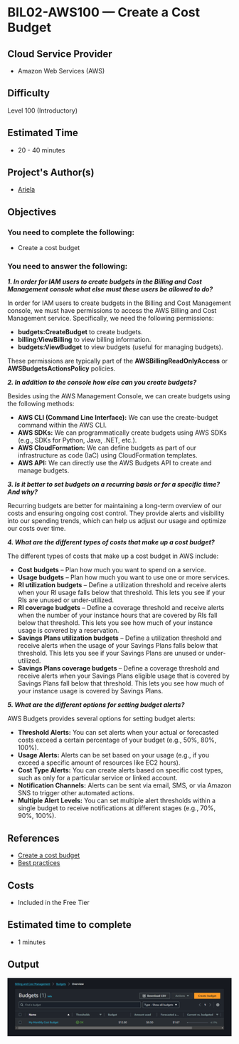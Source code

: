 # BIL02-AWS100 — Create a Cost Budget

## Cloud Service Provider
* Amazon Web Services (AWS)

## Difficulty
Level 100 (Introductory)

## Estimated Time
* 20 - 40 minutes 
  
## Project's Author(s)
* [Ariela](https://twitter.com/ari_hacks)

## Objectives

###  You need to complete the following:

* Create a cost budget 

###  You need to answer the following: 

***1. In order for IAM users to create budgets in the Billing and Cost Management console what else must these users be allowed to do?***

In order for IAM users to create budgets in the Billing and Cost Management console, we must have permissions to access the AWS Billing and Cost Management service. Specifically, we need the following permissions:

* **budgets:CreateBudget** to create budgets.
* **billing:ViewBilling** to view billing information.
* **budgets:ViewBudget** to view budgets (useful for managing budgets).

These permissions are typically part of the **AWSBillingReadOnlyAccess** or **AWSBudgetsActionsPolicy** policies.

***2. In addition to the console how else can you create budgets?***

Besides using the AWS Management Console, we can create budgets using the following methods:

* **AWS CLI (Command Line Interface):** We can use the create-budget command within the AWS CLI.
* **AWS SDKs:** We can programmatically create budgets using AWS SDKs (e.g., SDKs for Python, Java, .NET, etc.).
* **AWS CloudFormation:** We can define budgets as part of our infrastructure as code (IaC) using CloudFormation templates.
* **AWS API:** We can directly use the AWS Budgets API to create and manage budgets. 

***3. Is it better to set budgets on a recurring basis or for a specific time? And why?***

Recurring budgets are better for maintaining a long-term overview of our costs and ensuring ongoing cost control. They provide alerts and visibility into our spending trends, which can help us adjust our usage and optimize our costs over time.


***4. What are the different types of costs that make up a cost budget?***

The different types of costs that make up a cost budget in AWS include:
* **Cost budgets** – Plan how much you want to spend on a service.
* **Usage budgets** – Plan how much you want to use one or more services.
* **RI utilization budgets** – Define a utilization threshold and receive alerts when your RI usage falls below that threshold. This lets you see if your RIs are unused or under-utilized.
* **RI coverage budgets** – Define a coverage threshold and receive alerts when the number of your instance hours that are covered by RIs fall below that threshold. This lets you see how much of your instance usage is covered by a reservation.
* **Savings Plans utilization budgets** – Define a utilization threshold and receive alerts when the usage of your Savings Plans falls below that threshold. This lets you see if your Savings Plans are unused or under-utilized.
* **Savings Plans coverage budgets** – Define a coverage threshold and receive alerts when your Savings Plans eligible usage that is covered by Savings Plans fall below that threshold. This lets you see how much of your instance usage is covered by Savings Plans.

***5. What are the different options for setting budget alerts?***

AWS Budgets provides several options for setting budget alerts:

* **Threshold Alerts:** You can set alerts when your actual or forecasted costs exceed a certain percentage of your budget (e.g., 50%, 80%, 100%).
* **Usage Alerts:** Alerts can be set based on your usage (e.g., if you exceed a specific amount of resources like EC2 hours).
* **Cost Type Alerts:** You can create alerts based on specific cost types, such as only for a particular service or linked account.
* **Notification Channels:** Alerts can be sent via email, SMS, or via Amazon SNS to trigger other automated actions.
* **Multiple Alert Levels:** You can set multiple alert thresholds within a single budget to receive notifications at different stages (e.g., 70%, 90%, 100%).
  
## References

* [Create a cost budget](https://docs.aws.amazon.com/awsaccountbilling/latest/aboutv2/budgets-create.html#create-cost-budget)
* [Best practices](https://docs.aws.amazon.com/awsaccountbilling/latest/aboutv2/budgets-best-practices.html)

## Costs
- Included in the Free Tier

## Estimated time to complete
- 1 minutes

## Output
![alt text](image.png)
